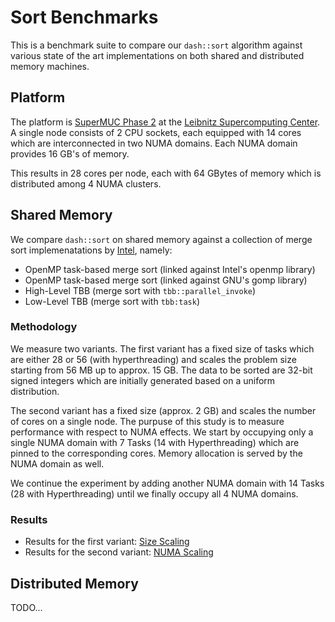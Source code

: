 # Sort Benchmarks

This is a benchmark suite to compare our `dash::sort` algorithm against various
state of the art implementations on both shared and distributed memory
machines.

## Platform

The platform is [SuperMUC Phase
2](https://www.lrz.de/services/compute/supermuc/systemdescription/) at the
[Leibnitz Supercomputing Center](https://www.lrz.de). A single node consists of
2 CPU sockets, each equipped with 14 cores which are interconnected in two NUMA
domains. Each NUMA domain provides 16 GB's of memory.

This results in 28 cores per node, each with 64 GBytes of memory which is
distributed among 4 NUMA clusters.

## Shared Memory

We compare `dash::sort` on shared memory against a collection of merge sort
implemenatations by
[Intel](https://software.intel.com/en-us/articles/a-parallel-stable-sort-using-c11-for-tbb-cilk-plus-and-openmp),
namely:

- OpenMP task-based merge sort (linked against Intel's openmp library)
- OpenMP task-based merge sort (linked against GNU's gomp library)
- High-Level TBB (merge sort with `tbb::parallel_invoke`)
- Low-Level TBB (merge sort with `tbb:task`)


### Methodology

We measure two variants. The first variant has a fixed size of tasks which are
either 28 or 56 (with hyperthreading) and scales the problem size
starting from 56 MB up to approx. 15 GB. The data to be sorted are 32-bit
signed integers which are initially generated based on a uniform distribution.

The second variant has a fixed size (approx. 2 GB) and scales the number of
cores on a single node. The purpuse of this study is to measure performance
with respect to NUMA effects. We start by occupying only a single NUMA domain
with 7 Tasks (14 with Hyperthreading) which are pinned to the corresponding
cores. Memory allocation is served by the NUMA domain as well.

We continue the experiment by adding another NUMA domain with 14 Tasks (28 with
Hyperthreading) until we finally occupy all 4 NUMA domains.


### Results

- Results for the first variant: [Size
  Scaling](benchmarks/plots/size-scaling.pdf)
- Results for the second variant: [NUMA
  Scaling](benchmarks/plots/numa-scaling.pdf)

## Distributed Memory

TODO...
